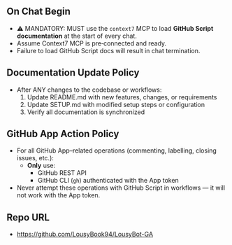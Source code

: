 ## On Chat Begin
- ⚠️ MANDATORY: MUST use the `context7` MCP to load **GitHub Script documentation** at the start of every chat.
- Assume Context7 MCP is pre‑connected and ready.
- Failure to load GitHub Script docs will result in chat termination.

## Documentation Update Policy
- After ANY changes to the codebase or workflows:
  1. Update README.md with new features, changes, or requirements
  2. Update SETUP.md with modified setup steps or configuration
  3. Verify all documentation is synchronized

## GitHub App Action Policy
- For all GitHub App–related operations (commenting, labelling, closing issues, etc.):
  - **Only** use:
    - GitHub REST API
    - GitHub CLI (`gh`) authenticated with the App token
- Never attempt these operations with GitHub Script in workflows — it will not work with the App token.

## Repo URL
- https://github.com/LousyBook94/LousyBot-GA